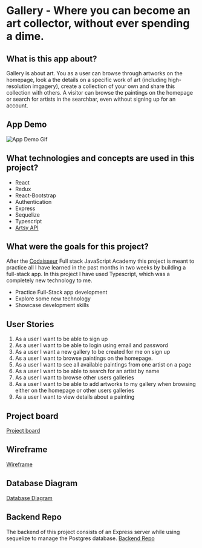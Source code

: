 # Gallery - Where you can become an art collector, without ever spending a dime.

## What is this app about?

Gallery is about art. You as a user can browse through artworks on the homepage, look a the details on a specific work of art (including high-resolution imgagery), create a collection of your own and share this collection with others. A visitor can browse the paintings on the homepage or search for artists in the searchbar, even without signing up for an account.

## App Demo

![App Demo Gif](https://media.giphy.com/media/YA3qE5Vjp0yBjgTUyE/giphy.gif)

## What technologies and concepts are used in this project?

- React
- Redux
- React-Bootstrap
- Authentication
- Express
- Sequelize
- Typescript
- [Artsy API](https://developers.artsy.net/)

## What were the goals for this project?

After the [Codaisseur](https://codaisseur.com/courses/academy/) Full stack JavaScript Academy this project is meant to practice all I have learned in the past months in two weeks by building a full-stack app. In this project I have used Typescript, which was a completely new technology to me.

- Practice Full-Stack app development
- Explore some new technology
- Showcase development skills

## User Stories

1. As a user I want to be able to sign up
2. As a user I want to be able to login using email and password
3. As a user I want a new gallery to be created for me on sign up
4. As a user I want to browse paintings on the homepage.
5. As a user I want to see all available paintings from one artist on a page
6. As a user I want to be able to search for an artist by name
7. As a user I want to browse other users galleries
8. As a user I want to be able to add artworks to my gallery when browsing either on the homepage or other users galleries
9. As a user I want to view details about a painting

## Project board

[Project board](https://github.com/users/Baskoekkoek1/projects/2)

## Wireframe

[Wireframe](https://wireframepro.mockflow.com/editor.jsp?editor=off&publicid=M04ea196fd91746640129ad66ea4fc8e31606144210273&projectid=M23e12a879eadad334be0c7ee1df3d4da1606122809692&perm=Owner#/page/e8e431fa40c3497caa03fcf2e28fc637)

## Database Diagram

[Database Diagram](https://dbdiagram.io/d/5fbbd1823a78976d7b7d12c8)

## Backend Repo

The backend of this project consists of an Express server while using sequelize to manage the Postgres database. [Backend Repo](https://github.com/Baskoekkoek1/gallery-server)
